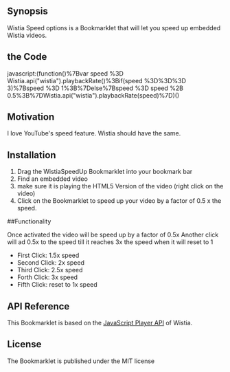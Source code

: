 ## Synopsis

Wistia Speed options is a Bookmarklet that will let you speed up embedded Wistia videos.

## the Code

javascript:(function()%7Bvar speed %3D Wistia.api("wistia").playbackRate()%3Bif(speed %3D%3D%3D 3)%7Bspeed %3D 1%3B%7Delse%7Bspeed %3D speed %2B 0.5%3B%7DWistia.api("wistia").playbackRate(speed)%7D)()

## Motivation

I love YouTube's speed feature. Wistia should have the same.

## Installation

1. Drag the WistiaSpeedUp Bookmarklet into your bookmark bar
2. Find an embedded video
3. make sure it is playing the HTML5 Version of the video (right click on the video)
4. Click on the Bookmarklet to speed up your video by a factor of 0.5 x the speed.

##Functionality

Once activated the video will be speed up by a factor of 0.5x Another click will ad 0.5x to the speed till it reaches 3x the speed when it will reset to 1

- First Click: 1.5x speed
- Second Click: 2x speed
- Third Click: 2.5x speed
- Forth Click: 3x speed
- Fifth Click: reset to 1x speed

## API Reference

This Bookmarklet is based on the [JavaScript Player API](http://wistia.com/doc/player-api) of Wistia.


## License

The Bookmarklet is published under the MIT license
